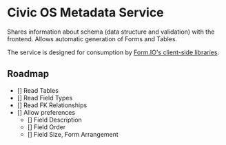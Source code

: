 # Civic OS Metadata Service
Shares information about schema (data structure and validation) with the frontend. Allows automatic generation of Forms and Tables.

The service is designed for consumption by [Form.IO's client-side libraries](https://form.io/open-source).
## Roadmap
- [] Read Tables
- [] Read Field Types
- [] Read FK Relationships
- [] Allow preferences
    - [] Field Description
    - [] Field Order
    - [] Field Size, Form Arrangement